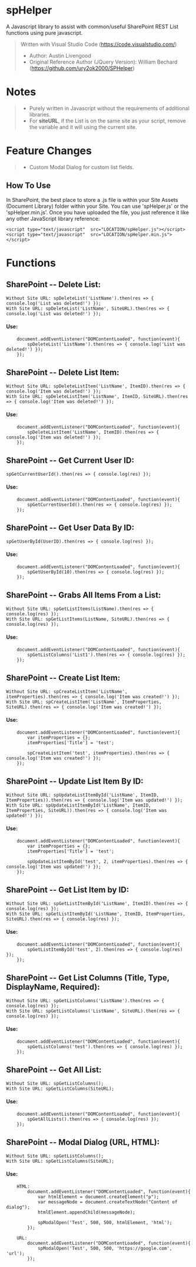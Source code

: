 # spHelper
A Javascript library to assist with common/useful SharePoint REST List functions using pure javascript.

> Written with Visual Studio Code (https://code.visualstudio.com/) 
> - Author: Austin Livengood
> - Original Reference Author (JQuery Version): William Bechard (https://github.com/ury2ok2000/SPHelper)

# Notes
 > - Purely written in Javascript without the requirements of additional libraries.
 > - For **siteURL**, if the List is on the same site as your script, remove the variable and it will using the current site.

# Feature Changes
 > - Custom Modal Dialog for custom list fields.

## How To Use
In SharePoint, the best place to store a .js file is within your Site Assets (Document Library) folder within your Site. You can use 'spHelper.js' or the 'spHelper.min.js'. Once you have uploaded the file, you just reference it like any other JavaScript library reference:

    <script type="text/javascript"  src="LOCATION/spHelper.js"></script>
    <script type="text/javascript"  src="LOCATION/spHelper.min.js"></script>

# Functions
## SharePoint -- Delete List:
    Without Site URL: spDeleteList('ListName').then(res => { console.log('List was deleted!') });
    With Site URL: spDeleteList('ListName', SiteURL).then(res => { console.log('List was deleted!') });
    
#### Use: 
        document.addEventListener("DOMContentLoaded", function(event){
            spDeleteList('ListName').then(res => { console.log('List was deleted!') });
        });
        
## SharePoint -- Delete List Item:
    Without Site URL: spDeleteListItem('ListName', ItemID).then(res => { console.log('Item was deleted!') });
    With Site URL: spDeleteListItem('ListName', ItemID, SiteURL).then(res => { console.log('Item was deleted!') });
    
#### Use: 
        document.addEventListener("DOMContentLoaded", function(event){
            spDeleteListItem('ListName', ItemID).then(res => { console.log('Item was deleted!') });
        });

## SharePoint -- Get Current User ID:
    spGetCurrentUserId().then(res => { console.log(res) });
    
#### Use: 
        document.addEventListener("DOMContentLoaded", function(event){
            spGetCurrentUserId().then(res => { console.log(res) });
        });

## SharePoint -- Get User Data By ID:
    spGetUserById(UserID).then(res => { console.log(res) });
    
#### Use: 
        document.addEventListener("DOMContentLoaded", function(event){
            spGetUserById(10).then(res => { console.log(res) });
        });

## SharePoint -- Grabs All Items From a List:
    Without Site URL: spGetListItems(ListName).then(res => { console.log(res) });
    With Site URL: spGetListItems(ListName, SiteURL).then(res => { console.log(res) });
    
#### Use: 
        document.addEventListener("DOMContentLoaded", function(event){
            spGetListColumns('List1').then(res => { console.log(res) });
        });

## SharePoint -- Create List Item:
    Without Site URL: spCreateListItem('ListName', itemProperties).then(res => { console.log('Item was created!') });
    With Site URL: spCreateListItem('ListName', ItemProperties, SiteURL).then(res => { console.log('Item was created!') });
    
#### Use: 
        document.addEventListener("DOMContentLoaded", function(event){
            var itemProperties = {};
            itemProperties['Title'] = 'test';

            spCreateListItem('test', itemProperties).then(res => { console.log('Item was created!') });
        });

## SharePoint -- Update List Item By ID:
    Without Site URL: spUpdateListItemById('ListName', ItemID, ItemProperties)).then(res => { console.log('Item was updated!') });
    With Site URL: spUpdateListItemById('ListName', ItemID, ItemProperties, SiteURL)).then(res => { console.log('Item was updated!') });
    
#### Use: 
        document.addEventListener("DOMContentLoaded", function(event){
            var itemProperties = {};
            itemProperties['Title'] = 'test';

            spUpdateListItemById('test', 2, itemProperties).then(res => { console.log('Item was updated!') });
        });

## SharePoint -- Get List Item by ID:
    Without Site URL: spGetListItemById('ListName', ItemID).then(res => { console.log(res) });
    With Site URL: spGetListItemById('ListName', ItemID, ItemProperties, SiteURL).then(res => { console.log(res) });
    
#### Use: 
        document.addEventListener("DOMContentLoaded", function(event){
            spGetListItemById('test', 2).then(res => { console.log(res) });
        });

## SharePoint -- Get List Columns (Title, Type, DisplayName, Required):
    Without Site URL: spGetListColumns('ListName').then(res => { console.log(res) });
    With Site URL: spGetListColumns('ListName', SiteURL).then(res => { console.log(res) });
    
#### Use: 
        document.addEventListener("DOMContentLoaded", function(event){
            spGetListColumns('test').then(res => { console.log(res) });
        });

## SharePoint -- Get All List:
    Without Site URL: spGetListColumns();
    With Site URL: spGetListColumns(SiteURL);
    
#### Use: 
        document.addEventListener("DOMContentLoaded", function(event){
            spGetAllLists().then(res => { console.log(res) });
        });

## SharePoint -- Modal Dialog (URL, HTML):
    Without Site URL: spGetListColumns();
    With Site URL: spGetListColumns(SiteURL);
    
#### Use: 
        HTML:
            document.addEventListener("DOMContentLoaded", function(event){
                var htmlElement = document.createElement("p");
                var messageNode = document.createTextNode("Content of dialog");
                htmlElement.appendChild(messageNode);

                spModalOpen('Test', 500, 500, htmlElement, 'html');
            });

        URL:
            document.addEventListener("DOMContentLoaded", function(event){
                spModalOpen('Test', 500, 500, 'https://google.com', 'url');
            });
